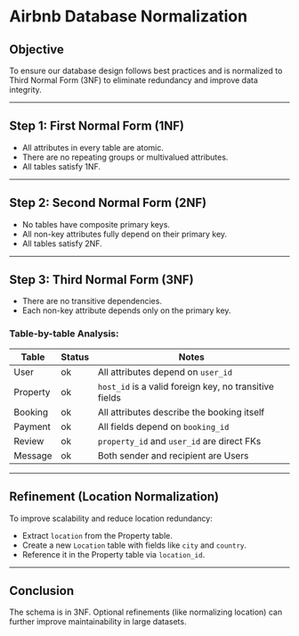 # Airbnb Database Normalization

## Objective

To ensure our database design follows best practices and is normalized to Third Normal Form (3NF) to eliminate redundancy and improve data integrity.

---

## Step 1: First Normal Form (1NF)

- All attributes in every table are atomic.
- There are no repeating groups or multivalued attributes.
- All tables satisfy 1NF.

---

## Step 2: Second Normal Form (2NF)

- No tables have composite primary keys.
- All non-key attributes fully depend on their primary key.
- All tables satisfy 2NF.

---

## Step 3: Third Normal Form (3NF)

- There are no transitive dependencies.
- Each non-key attribute depends only on the primary key.

### Table-by-table Analysis:

| Table    | Status | Notes                                                  |
| -------- | ------ | ------------------------------------------------------ |
| User     | ok     | All attributes depend on `user_id`                     |
| Property | ok     | `host_id` is a valid foreign key, no transitive fields |
| Booking  | ok     | All attributes describe the booking itself             |
| Payment  | ok     | All fields depend on `booking_id`                      |
| Review   | ok     | `property_id` and `user_id` are direct FKs             |
| Message  | ok     | Both sender and recipient are Users                    |

---

## Refinement (Location Normalization)

To improve scalability and reduce location redundancy:

- Extract `location` from the Property table.
- Create a new `Location` table with fields like `city` and `country`.
- Reference it in the Property table via `location_id`.

---

## Conclusion

The schema is in 3NF. Optional refinements (like normalizing location) can further improve maintainability in large datasets.
